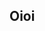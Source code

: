 ## Oioi

<!--
**estelaastar/estelaastar** is a ✨ _special_ ✨ repository because its `README.md` (this file) appears on your GitHub profile.

Here are some ideas to get you started:

- ☆ _Meu nome é Estela_
- ♤ _estudante_
- ♡ _Gosto de livros e HQs_ 📚
- ◇ _Meu herói favorito é o Batman_ 🦇
- ♧ _amo verde_ 💚
- □ _ela/dela
- ○ _fun fact: depois da meia noite eu salvo a cidade...sou o Batman!_


